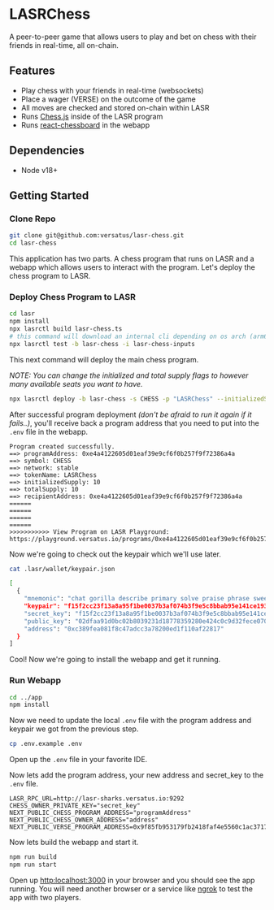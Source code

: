 # LASRChess
A peer-to-peer game that allows users to play and bet on chess with their friends in real-time, all on-chain.

## Features
- Play chess with your friends in real-time (websockets)
- Place a wager (VERSE) on the outcome of the game
- All moves are checked and stored on-chain within LASR
- Runs [Chess.js](https://github.com/jhlywa/chess.js) inside of the LASR program
- Runs [react-chessboard](https://github.com/Clariity/react-chessboard) in the webapp

## Dependencies
- Node v18+

## Getting Started

### Clone Repo
```bash
git clone git@github.com:versatus/lasr-chess.git
cd lasr-chess
```
This application has two parts.
A chess program that runs on LASR and a webapp which allows users to interact with the program.
Let's deploy the chess program to LASR.


### Deploy Chess Program to LASR
```bash
cd lasr
npm install
npx lasrctl build lasr-chess.ts
# this command will download an internal cli depending on os arch (arm64 & x86_64, windows soon)
npx lasrctl test -b lasr-chess -i lasr-chess-inputs
```
This next command will deploy the main chess program. 

_NOTE: You can change the initialized and total
supply flags to however many available seats you want to have._ 
```bash
npx lasrctl deploy -b lasr-chess -s CHESS -p "LASRChess" --initializedSupply 10 --totalSupply 10
```
After successful program deployment _(don't be afraid to run it again if it fails..)_, you'll receive
back a program address that you need to put into the 
`.env` file in the webapp.

```shell
Program created successfully.
==> programAddress: 0xe4a4122605d01eaf39e9cf6f0b257f9f72386a4a
==> symbol: CHESS
==> network: stable
==> tokenName: LASRChess
==> initializedSupply: 10
==> totalSupply: 10
==> recipientAddress: 0xe4a4122605d01eaf39e9cf6f0b257f9f72386a4a
======
======
======
======
>>>>>>>>>>> View Program on LASR Playground:
https://playground.versatus.io/programs/0xe4a4122605d01eaf39e9cf6f0b257f9f72386a4a
```


Now we're going to check out the keypair which we'll use later.
```bash
cat .lasr/wallet/keypair.json

[
  {
    "mnemonic": "chat gorilla describe primary solve praise phrase sweet limit scan unknown market",
    "keypair": "f15f2cc23f13a8a95f1be0037b3af074b3f9e5c8bbab95e141ce19361ffb3f89",
    "secret_key": "f15f2cc23f13a8a95f1be0037b3af074b3f9e5c8bbab95e141ce19361ffb3f89",
    "public_key": "02dfaa91d0bc02b8039231d18778359280e424c0c9d32fece070b76ef4959f1246",
    "address": "0xc389fea081f8c47adcc3a78200ed1f110af22817"
  }
]
```

Cool! Now we're going to install the webapp and get it running.

### Run Webapp
```bash
cd ../app
npm install
```

Now we need to update the local `.env` file with the program address and keypair we got
from the previous step.

```bash
cp .env.example .env
```

Open up the `.env` file in your favorite IDE.

Now lets add the program address, your new address and secret_key to the `.env` file.

```dotenv
LASR_RPC_URL=http://lasr-sharks.versatus.io:9292
CHESS_OWNER_PRIVATE_KEY="secret_key"
NEXT_PUBLIC_CHESS_PROGRAM_ADDRESS="programAddress"
NEXT_PUBLIC_CHESS_OWNER_ADDRESS="address"
NEXT_PUBLIC_VERSE_PROGRAM_ADDRESS=0x9f85fb953179fb2418faf4e5560c1ac3717e8c0f
```

Now lets build the webapp and start it.

```bash
npm run build
npm run start
```

Open up [http:localhost:3000](http:localhost:3000) in your browser and you should see the app running.
You will need another browser or a service like [ngrok](https://ngrok.com/) to test the app with two players.


